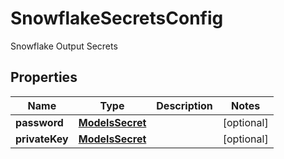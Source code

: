 

# SnowflakeSecretsConfig

Snowflake Output Secrets

## Properties

| Name | Type | Description | Notes |
|------------ | ------------- | ------------- | -------------|
|**password** | [**ModelsSecret**](ModelsSecret.md) |  |  [optional] |
|**privateKey** | [**ModelsSecret**](ModelsSecret.md) |  |  [optional] |



